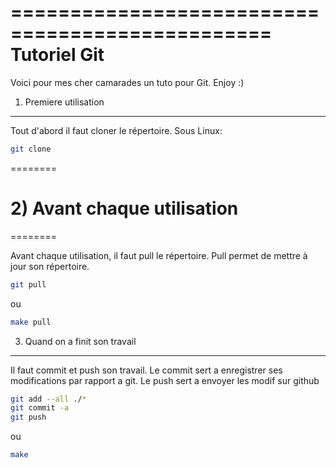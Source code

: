 ================================================
Tutoriel Git
=================================================

Voici pour mes cher camarades un tuto pour Git. 
Enjoy :)


1) Premiere utilisation
-----

Tout d'abord il faut cloner le répertoire.
Sous Linux:

```bash
git clone
```

========
# 2) Avant chaque utilisation
========

Avant chaque utilisation, il faut pull le répertoire.
Pull permet de mettre à jour son répertoire.

```bash
git pull
```
ou
```bash
make pull
```


3) Quand on a finit son travail
------

Il faut commit et push son travail.
Le commit sert a enregistrer ses modifications par
rapport a git. Le push sert a envoyer les modif sur
github

```bash
git add --all ./*
git commit -a
git push
```
ou
```bash
make
```
